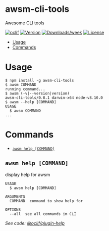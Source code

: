awsm-cli-tools
========

Awesome CLI tools

[![oclif](https://img.shields.io/badge/cli-oclif-brightgreen.svg)](https://oclif.io)
[![Version](https://img.shields.io/npm/v/awsm-cli-tools.svg)](https://npmjs.org/package/awsm-cli-tools)
[![Downloads/week](https://img.shields.io/npm/dw/awsm-cli-tools.svg)](https://npmjs.org/package/awsm-cli-tools)
[![License](https://img.shields.io/npm/l/awsm-cli-tools.svg)](https://github.com/awsmio/cli-tools/blob/master/package.json)

<!-- toc -->
* [Usage](#usage)
* [Commands](#commands)
<!-- tocstop -->
# Usage
<!-- usage -->
```sh-session
$ npm install -g awsm-cli-tools
$ awsm COMMAND
running command...
$ awsm (-v|--version|version)
awsm-cli-tools/0.0.1 darwin-x64 node-v8.10.0
$ awsm --help [COMMAND]
USAGE
  $ awsm COMMAND
...
```
<!-- usagestop -->
# Commands
<!-- commands -->
* [`awsm help [COMMAND]`](#awsm-help-command)

## `awsm help [COMMAND]`

display help for awsm

```
USAGE
  $ awsm help [COMMAND]

ARGUMENTS
  COMMAND  command to show help for

OPTIONS
  --all  see all commands in CLI
```

_See code: [@oclif/plugin-help](https://github.com/oclif/plugin-help/blob/v3.0.1/src/commands/help.ts)_
<!-- commandsstop -->
